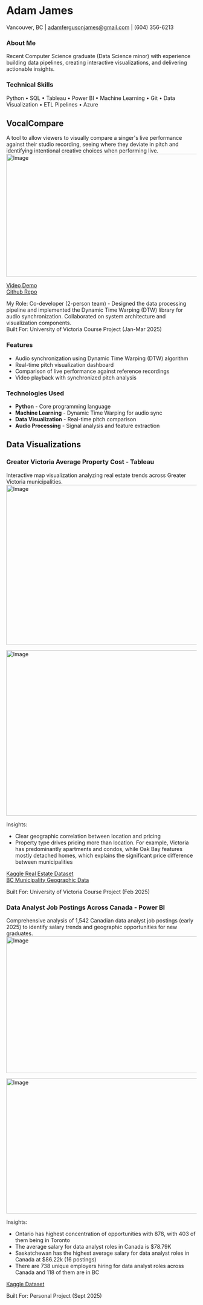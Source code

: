 # Adam James  
Vancouver, BC | adamfergusonjames@gmail.com | (604) 356-6213  

### About Me
Recent Computer Science graduate (Data Science minor) with experience 
building data pipelines, creating interactive visualizations, and 
delivering actionable insights.

### Technical Skills
Python • SQL • Tableau • Power BI • Machine Learning • Git • 
Data Visualization • ETL Pipelines • Azure

## VocalCompare
A tool to allow viewers to visually compare a singer's live performance against their studio recording, seeing where they deviate in pitch and identifying intentional creative choices when performing live.    
<img width="596" height="325" alt="Image" src="https://github.com/user-attachments/assets/5da6fe3c-0372-4ee7-a3bf-cdc2dd70a0d9" />    
  
[Video Demo](https://www.youtube.com/watch?v=mV6k7wrtUsI)  
[Github Repo](https://github.com/adamjames66/VocalCompare)  
    
My Role: Co-developer (2-person team) - Designed the data processing pipeline and implemented the Dynamic Time Warping (DTW) library for audio synchronization. Collaborated on system architecture and visualization components.   
Built For: University of Victoria Course Project (Jan-Mar 2025)

### Features
- Audio synchronization using Dynamic Time Warping (DTW) algorithm
- Real-time pitch visualization dashboard
- Comparison of live performance against reference recordings
- Video playback with synchronized pitch analysis
### Technologies Used
- **Python** - Core programming language
- **Machine Learning** - Dynamic Time Warping for audio sync
- **Data Visualization** - Real-time pitch comparison
- **Audio Processing** - Signal analysis and feature extraction


## Data Visualizations
### Greater Victoria Average Property Cost - **Tableau**  
Interactive map visualization analyzing real estate trends across Greater Victoria municipalities.  
<img width="677" height="423" alt="Image" src="https://github.com/user-attachments/assets/73e45505-8136-4a91-a58b-4692a21d460a" />    

<img width="682" height="438" alt="Image" src="https://github.com/user-attachments/assets/b1f4d68d-624b-4851-b49e-45ee95344e58" />  

Insights:  
- Clear geographic correlation between location and pricing  
- Property type drives pricing more than location. For example, Victoria has predominantly apartments and condos, while Oak Bay features mostly detached homes, which explains the significant price difference between municipalities  

[Kaggle Real Estate Dataset](https://www.kaggle.com/datasets/amanbhattarai695/data-analyst-job-roles-in-canada)   
[BC Municipality Geographic Data](https://catalogue.data.gov.bc.ca/dataset/municipalities-legally-defined-administrative-areas-of-bc/resource/0bd8e3d1-4d7f-4db8-a8b2-2cd4cd051074)     

Built For: University of Victoria Course Project (Feb 2025)  

### Data Analyst Job Postings Across Canada - **Power BI**
Comprehensive analysis of 1,542 Canadian data analyst job postings (early 2025) to identify salary trends and geographic opportunities for new graduates.   
<img width="636" height="361" alt="Image" src="https://github.com/user-attachments/assets/103eabb9-0da0-4c82-b62b-9bed83f295ac" />    

<img width="632" height="357" alt="Image" src="https://github.com/user-attachments/assets/0d9c149c-c392-4239-a9a4-825603decfe8" />  

Insights:  
- Ontario has highest concentration of opportunities with 878, with 403 of them being in Toronto  
- The average salary for data analyst roles in Canada is $78.79K
- Saskatchewan has the highest average salary for data analyst roles in Canada at $86.22k (16 postings)
- There are 738 unique employers hiring for data analyst roles across Canada and 118 of them are in BC  
  
[Kaggle Dataset](https://www.kaggle.com/datasets/amanbhattarai695/data-analyst-job-roles-in-canada)

Built For: Personal Project (Sept 2025)
